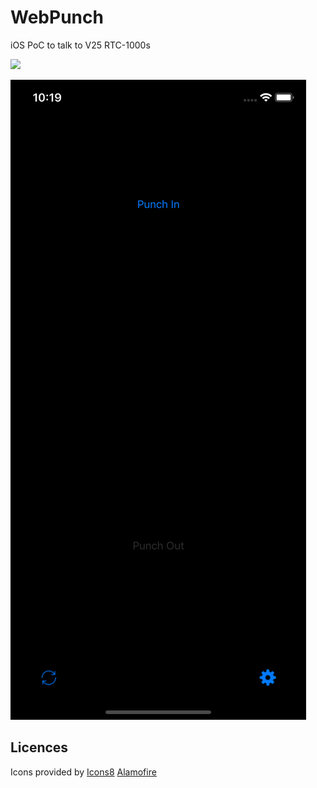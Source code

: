 # WebPunch
iOS PoC to talk to V25 RTC-1000s


![](https://www.icontime.com/wp-content/uploads/2017/09/RTC-1000.jpg)

![](https://raw.githubusercontent.com/128keaton/WebPunch/master/Simulator%20Screen%20Shot%20-%20iPhone%20XR%20-%202018-09-19%20at%2010.19.30.png)

## Licences
Icons provided by [Icons8](https://icons8.com)
[Alamofire](https://github.com/Alamofire/Alamofire/blob/master/LICENSE)
